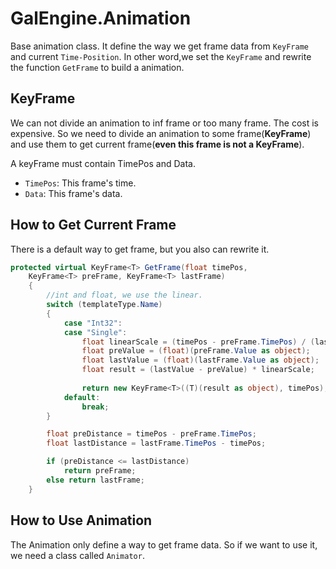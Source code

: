 # GalEngine.Animation

Base animation class.
It define the way we get frame data from `KeyFrame` and current `Time-Position`.
In other word,we set the `KeyFrame` and rewrite the function `GetFrame` to build a animation.

## KeyFrame

We can not divide an animation to inf frame or too many frame.
The cost is expensive.
So we need to divide an animation to some frame(**KeyFrame**) and use them to get current frame(**even this frame is not a KeyFrame**).

A keyFrame must contain TimePos and Data.

- `TimePos`: This frame's time.
- `Data`: This frame's data.

## How to Get Current Frame

There is a default way to get frame, but you also can rewrite it.

```C#
protected virtual KeyFrame<T> GetFrame(float timePos,
    KeyFrame<T> preFrame, KeyFrame<T> lastFrame)
    {
        //int and float, we use the linear.
        switch (templateType.Name)
        {
            case "Int32":
            case "Single":
                float linearScale = (timePos - preFrame.TimePos) / (lastFrame.TimePos - preFrame.TimePos);
                float preValue = (float)(preFrame.Value as object);
                float lastValue = (float)(lastFrame.Value as object);
                float result = (lastValue - preValue) * linearScale;
                    
                return new KeyFrame<T>((T)(result as object), timePos);
            default:
                break;
        }

        float preDistance = timePos - preFrame.TimePos;
        float lastDistance = lastFrame.TimePos - timePos;

        if (preDistance <= lastDistance)
            return preFrame;
        else return lastFrame;
    }
```

## How to Use Animation

The Animation only define a way to get frame data.
So if we want to use it, we need a class called `Animator`.